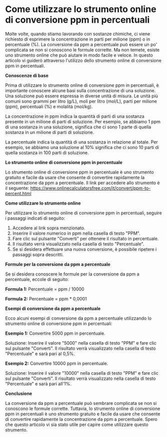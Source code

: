 Come utilizzare lo strumento online di conversione ppm in percentuali
=====================================================================

Molte volte, quando stiamo lavorando con sostanze chimiche, ci viene richiesto di esprimere la concentrazione in parti per milione (ppm) o in percentuale (%). La conversione da ppm a percentuale può essere un po' complicata se non si conoscono le formule corrette. Ma non temete, esiste uno strumento online che può aiutare in modo facile e veloce. In questo articolo vi guiderò attraverso l'utilizzo dello strumento online di conversione ppm in percentuali.

**Conoscenze di base**

Prima di utilizzare lo strumento online di conversione ppm in percentuali, è importante conoscere alcune basi sulla concentrazione di una soluzione. Una soluzione può essere espressa in diverse unità di misura. Le unità più comuni sono grammi per litro (g/L), moli per litro (mol/L), parti per milione (ppm), percentuali (%) e molalità (mol/kg).

La concentrazione in ppm indica la quantità di parti di una sostanza presente in un milione di parti di soluzione. Per esempio, se abbiamo 1 ppm di una sostanza in una soluzione, significa che ci sono 1 parte di quella sostanza in un milione di parti di soluzione.

La percentuale indica la quantità di una sostanza in relazione al totale. Per esempio, se abbiamo una soluzione al 10% significa che ci sono 10 parti di quella sostanza in 100 parti di soluzione.

**Lo strumento online di conversione ppm in percentuale**

Lo strumento online di conversione ppm in percentuale è uno strumento gratuito e facile da usare che consente di convertire rapidamente la concentrazione da ppm a percentuale. Il link per accedere allo strumento è il seguente: <https://www.onlinecalculatorsfree.com/it/convert/ppm-to-percent.html>

**Come utilizzare lo strumento online**

Per utilizzare lo strumento online di conversione ppm in percentuali, seguire i passaggi indicati di seguito:

1. Accedere al link sopra menzionato.
2. Inserire il valore numerico in ppm nella casella di testo "PPM".
3. Fare clic sul pulsante "Converti" per ottenere il risultato in percentuale.
4. Il risultato verrà visualizzato nella casella di testo "Percentuale".
5. Se si desidera effettuare una nuova conversione, è possibile ripetere i passaggi sopra descritti.

**Formule per la conversione da ppm a percentuale**

Se si desidera conoscere le formule per la conversione da ppm a percentuale, eccole di seguito:

**Formula 1:** Percentuale = ppm / 10000

**Formula 2:** Percentuale = ppm \* 0,0001

**Esempi di conversione da ppm a percentuale**

Ecco alcuni esempi di conversione da ppm a percentuale utilizzando lo strumento online di conversione ppm in percentuali:

**Esempio 1:** Convertire 5000 ppm in percentuale.

Soluzione: Inserire il valore "5000" nella casella di testo "PPM" e fare clic sul pulsante "Converti". Il risultato verrà visualizzato nella casella di testo "Percentuale" e sarà pari al 0,5%.

**Esempio 2:** Convertire 10000 ppm in percentuale.

Soluzione: Inserire il valore "10000" nella casella di testo "PPM" e fare clic sul pulsante "Converti". Il risultato verrà visualizzato nella casella di testo "Percentuale" e sarà pari all'1%.

**Conclusione**

La conversione da ppm a percentuale può sembrare complicata se non si conoscono le formule corrette. Tuttavia, lo strumento online di conversione ppm in percentuali è uno strumento gratuito e facile da usare che consente di convertire rapidamente la concentrazione da ppm a percentuale. Spero che questo articolo vi sia stato utile per capire come utilizzare questo strumento.